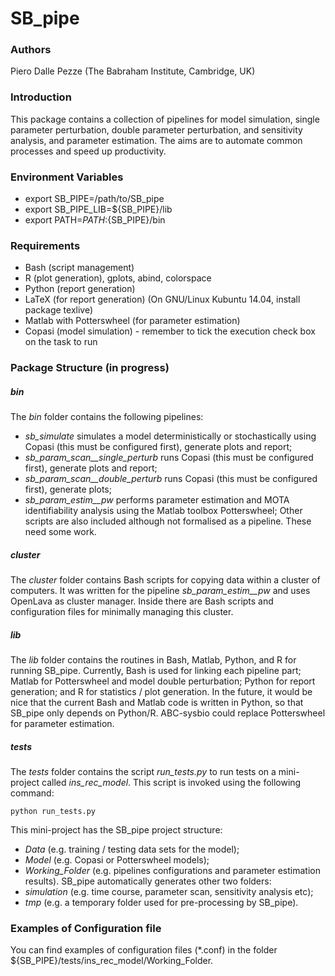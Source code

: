 
# SB_pipe


### Authors
Piero Dalle Pezze (The Babraham Institute, Cambridge, UK)


### Introduction
This package contains a collection of pipelines for model simulation, single parameter perturbation, double parameter perturbation, and sensitivity analysis, and parameter estimation. The aims are to automate common processes and speed up productivity.


### Environment Variables
- export SB_PIPE=/path/to/SB_pipe
- export SB_PIPE_LIB=${SB_PIPE}/lib
- export PATH=$PATH:${SB_PIPE}/bin


### Requirements
- Bash (script management)
- R (plot generation), gplots, abind, colorspace
- Python (report generation)
- LaTeX (for report generation) (On GNU/Linux Kubuntu 14.04, install package texlive)
- Matlab with Potterswheel (for parameter estimation)
- Copasi (model simulation) - remember to tick the execution check box on the task to run


### Package Structure (in progress)

##### bin
The *bin* folder contains the following pipelines: 
- *sb_simulate* simulates a model deterministically or stochastically using Copasi (this must be configured first), generate plots and report;
- *sb_param_scan__single_perturb* runs Copasi (this must be configured first), generate plots and report;
- *sb_param_scan__double_perturb* runs Copasi (this must be configured first), generate plots;
- *sb_param_estim__pw* performs parameter estimation and MOTA identifiability analysis using the Matlab toolbox Potterswheel;
Other scripts are also included although not formalised as a pipeline. These need some work.

##### cluster
The *cluster* folder contains Bash scripts for copying data within a cluster of computers. It was written for the pipeline *sb_param_estim__pw* and uses OpenLava as cluster manager. Inside there are Bash scripts and configuration files for minimally managing this cluster.

##### lib
The *lib* folder contains the routines in Bash, Matlab, Python, and R for running SB_pipe. Currently, Bash is used for linking each pipeline part; Matlab for Potterswheel and model double perturbation; Python for report generation; and R for statistics / plot generation. 
In the future, it would be nice that the current Bash and Matlab code is written in Python, so that SB_pipe only depends on Python/R. ABC-sysbio could replace Potterswheel for parameter estimation.

##### tests
The *tests* folder contains the script *run_tests.py* to run tests on a mini-project called *ins_rec_model*. This script is invoked using the following command: 
```
python run_tests.py
```
This mini-project has the SB_pipe project structure: 
- *Data* (e.g. training / testing data sets for the model);
- *Model* (e.g. Copasi or Potterswheel models);
- *Working_Folder* (e.g. pipelines configurations and parameter estimation results).
SB_pipe automatically generates other two folders: 
- *simulation* (e.g. time course, parameter scan, sensitivity analysis etc);
- *tmp* (e.g. a temporary folder used for pre-processing by SB_pipe).


### Examples of Configuration file
You can find examples of configuration files (*.conf) in the folder ${SB_PIPE}/tests/ins_rec_model/Working_Folder.
